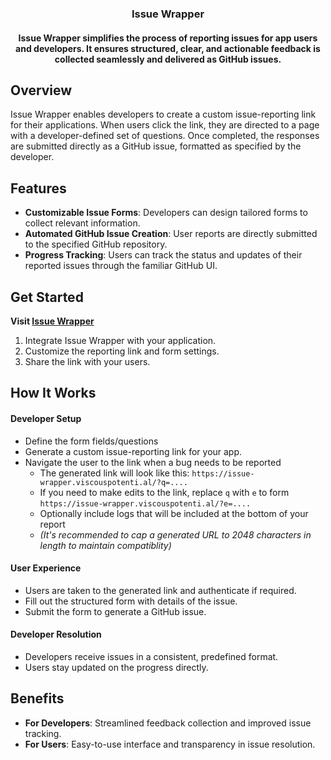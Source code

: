 <div align="center">
  <h3>Issue Wrapper</h3>
  <h4>Issue Wrapper simplifies the process of reporting issues for app users and developers. It ensures structured, clear, and actionable feedback is collected seamlessly and delivered as GitHub issues.</h4>
</div>

## Overview

Issue Wrapper enables developers to create a custom issue-reporting link for their applications. When users click the link, they are directed to a page with a developer-defined set of questions. Once completed, the responses are submitted directly as a GitHub issue, formatted as specified by the developer.

## Features

- **Customizable Issue Forms**: Developers can design tailored forms to collect relevant information.
- **Automated GitHub Issue Creation**: User reports are directly submitted to the specified GitHub repository.
- **Progress Tracking**: Users can track the status and updates of their reported issues through the familiar GitHub UI.

## Get Started

**Visit [Issue Wrapper](https://issue-wrapper.viscouspotenti.al)**

1. Integrate Issue Wrapper with your application.
2. Customize the reporting link and form settings.
3. Share the link with your users.

## How It Works

#### Developer Setup
  - Define the form fields/questions
  - Generate a custom issue-reporting link for your app.
  - Navigate the user to the link when a bug needs to be reported
    - The generated link will look like this: `https://issue-wrapper.viscouspotenti.al/?q=....`
    - If you need to make edits to the link, replace `q` with `e` to form `https://issue-wrapper.viscouspotenti.al/?e=....`
    - Optionally include logs that will be included at the bottom of your report
    - _(It's recommended to cap a generated URL to 2048 characters in length to maintain compatiblity)_

#### User Experience
  - Users are taken to the generated link and authenticate if required.
  - Fill out the structured form with details of the issue.
  - Submit the form to generate a GitHub issue.

#### Developer Resolution
  - Developers receive issues in a consistent, predefined format.
  - Users stay updated on the progress directly.


## Benefits

- **For Developers**: Streamlined feedback collection and improved issue tracking.
- **For Users**: Easy-to-use interface and transparency in issue resolution.
